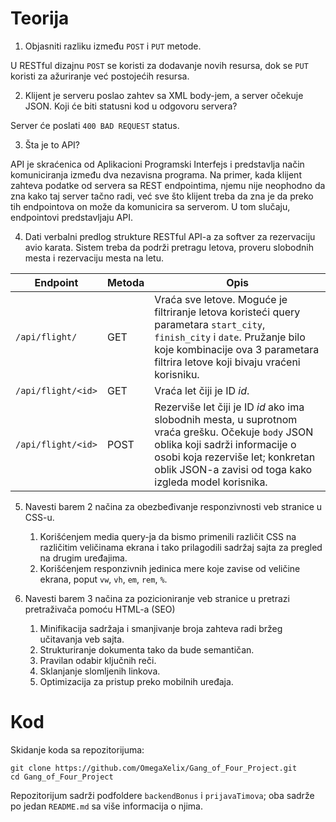 # Teorija

1. Objasniti razliku između `POST` i `PUT` metode.

U RESTful dizajnu `POST` se koristi za dodavanje novih resursa, dok se `PUT` koristi za ažuriranje već postojećih resursa.

2. Klijent je serveru poslao zahtev sa XML body-jem, a server očekuje JSON. Koji će biti statusni kod u odgovoru servera?

Server će poslati `400 BAD REQUEST` status.

3. Šta je to API?

API je skraćenica od Aplikacioni Programski Interfejs i predstavlja način komuniciranja između dva nezavisna programa. Na primer, kada klijent zahteva podatke od servera sa REST endpointima, njemu nije neophodno da zna kako taj server tačno radi, već sve što klijent treba da zna je da preko tih endpointova on može da komunicira sa serverom. U tom slučaju, endpointovi predstavljaju API.

4. Dati verbalni predlog strukture RESTful API-a za softver za rezervaciju avio karata. Sistem treba da podrži pretragu letova, proveru slobodnih mesta i rezervaciju mesta na letu.

| Endpoint           | Metoda | Opis                                                                                                                                                                                                           |
|--------------------|--------|----------------------------------------------------------------------------------------------------------------------------------------------------------------------------------------------------------------|
| `/api/flight/`     | GET    | Vraća sve letove. Moguće je filtriranje letova koristeći query parametara `start_city`, `finish_city` i `date`. Pružanje bilo koje kombinacije ova 3 parametara filtrira letove koji bivaju vraćeni korisniku. |
| `/api/flight/<id>` | GET    | Vraća let čiji je ID *id*.                                                                                                                                                                                      |
| `/api/flight/<id>` | POST   | Rezerviše let čiji je ID *id* ako ima slobodnih mesta, u suprotnom vraća grešku. Očekuje `body` JSON oblika koji sadrži informacije o osobi koja rezerviše let; konkretan oblik JSON-a zavisi od toga kako izgleda model korisnika.                                             |

5. Navesti barem 2 načina za obezbeđivanje responzivnosti veb stranice u CSS-u.

    1. Korišćenjem media query-ja da bismo primenili različit CSS na različitim veličinama ekrana i tako prilagodili sadržaj sajta za pregled na drugim uređajima.
    2. Korišćenjem responzivnih jedinica mere koje zavise od veličine ekrana, poput `vw`, `vh`, `em`, `rem`, `%`.

6. Navesti barem 3 načina za pozicioniranje veb stranice u pretrazi pretraživača pomoću HTML-a (SEO)

    1. Minifikacija sadržaja i smanjivanje broja zahteva radi bržeg učitavanja veb sajta.
    2. Strukturiranje dokumenta tako da bude semantičan.
    3. Pravilan odabir ključnih reči.
    4. Sklanjanje slomljenih linkova.
    5. Optimizacija za pristup preko mobilnih uređaja.

# Kod

Skidanje koda sa repozitorijuma:

    git clone https://github.com/OmegaXelix/Gang_of_Four_Project.git
    cd Gang_of_Four_Project

Repozitorijum sadrži podfoldere `backendBonus` i `prijavaTimova`; oba sadrže po jedan `README.md` sa više informacija o njima.